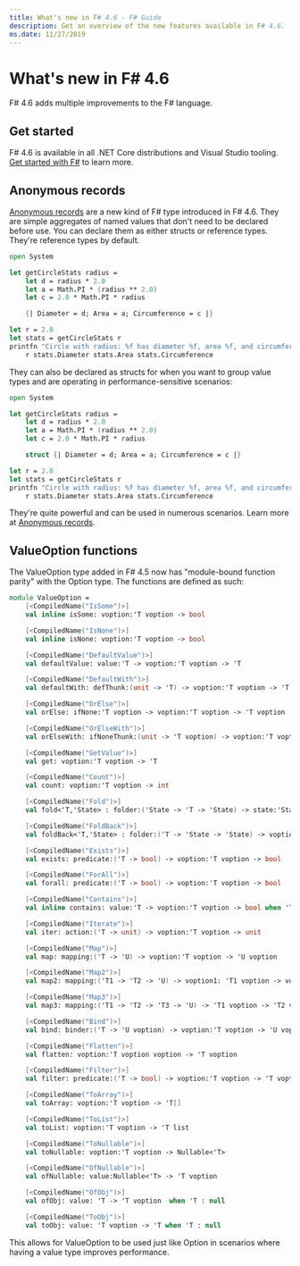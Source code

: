 ```yaml
---
title: What's new in F# 4.6 - F# Guide
description: Get an overview of the new features available in F# 4.6.
ms.date: 11/27/2019
---
```

# What's new in F# 4.6

F# 4.6 adds multiple improvements to the F# language.

## Get started

F# 4.6 is available in all .NET Core distributions and Visual Studio tooling. [Get started with F#](../get-started/index.md) to learn more.

## Anonymous records

[Anonymous records](../language-reference/anonymous-records) are a new kind of F# type introduced in F# 4.6. They are simple aggregates of named values that don't need to be declared before use. You can declare them as either structs or reference types. They're reference types by default.

```fsharp
open System

let getCircleStats radius =
    let d = radius * 2.0
    let a = Math.PI * (radius ** 2.0)
    let c = 2.0 * Math.PI * radius

    {| Diameter = d; Area = a; Circumference = c |}

let r = 2.0
let stats = getCircleStats r
printfn "Circle with radius: %f has diameter %f, area %f, and circumference %f"
    r stats.Diameter stats.Area stats.Circumference
```

They can also be declared as structs for when you want to group value types and are operating in performance-sensitive scenarios:

```fsharp
open System

let getCircleStats radius =
    let d = radius * 2.0
    let a = Math.PI * (radius ** 2.0)
    let c = 2.0 * Math.PI * radius

    struct {| Diameter = d; Area = a; Circumference = c |}

let r = 2.0
let stats = getCircleStats r
printfn "Circle with radius: %f has diameter %f, area %f, and circumference %f"
    r stats.Diameter stats.Area stats.Circumference
```

They're quite powerful and can be used in numerous scenarios. Learn more at [Anonymous records](../language-reference/anonymous-records).

## ValueOption functions

The ValueOption type added in F# 4.5 now has "module-bound function parity" with the Option type. The functions are defined as such:

```fsharp
module ValueOption =
    [<CompiledName("IsSome")>]
    val inline isSome: voption:'T voption -> bool

    [<CompiledName("IsNone")>]
    val inline isNone: voption:'T voption -> bool

    [<CompiledName("DefaultValue")>]
    val defaultValue: value:'T -> voption:'T voption -> 'T

    [<CompiledName("DefaultWith")>]
    val defaultWith: defThunk:(unit -> 'T) -> voption:'T voption -> 'T

    [<CompiledName("OrElse")>]
    val orElse: ifNone:'T voption -> voption:'T voption -> 'T voption

    [<CompiledName("OrElseWith")>]
    val orElseWith: ifNoneThunk:(unit -> 'T voption) -> voption:'T voption -> 'T voption

    [<CompiledName("GetValue")>]
    val get: voption:'T voption -> 'T

    [<CompiledName("Count")>]
    val count: voption:'T voption -> int

    [<CompiledName("Fold")>]
    val fold<'T,'State> : folder:('State -> 'T -> 'State) -> state:'State -> voption:'T voption -> 'State

    [<CompiledName("FoldBack")>]
    val foldBack<'T,'State> : folder:('T -> 'State -> 'State) -> voption:'T voption -> state:'State -> 'State

    [<CompiledName("Exists")>]
    val exists: predicate:('T -> bool) -> voption:'T voption -> bool

    [<CompiledName("ForAll")>]
    val forall: predicate:('T -> bool) -> voption:'T voption -> bool

    [<CompiledName("Contains")>]
    val inline contains: value:'T -> voption:'T voption -> bool when 'T : equality

    [<CompiledName("Iterate")>]
    val iter: action:('T -> unit) -> voption:'T voption -> unit

    [<CompiledName("Map")>]
    val map: mapping:('T -> 'U) -> voption:'T voption -> 'U voption

    [<CompiledName("Map2")>]
    val map2: mapping:('T1 -> 'T2 -> 'U) -> voption1: 'T1 voption -> voption2: 'T2 voption -> 'U voption

    [<CompiledName("Map3")>]
    val map3: mapping:('T1 -> 'T2 -> 'T3 -> 'U) -> 'T1 voption -> 'T2 voption -> 'T3 voption -> 'U voption

    [<CompiledName("Bind")>]
    val bind: binder:('T -> 'U voption) -> voption:'T voption -> 'U voption

    [<CompiledName("Flatten")>]
    val flatten: voption:'T voption voption -> 'T voption

    [<CompiledName("Filter")>]
    val filter: predicate:('T -> bool) -> voption:'T voption -> 'T voption

    [<CompiledName("ToArray")>]
    val toArray: voption:'T voption -> 'T[]

    [<CompiledName("ToList")>]
    val toList: voption:'T voption -> 'T list

    [<CompiledName("ToNullable")>]
    val toNullable: voption:'T voption -> Nullable<'T>

    [<CompiledName("OfNullable")>]
    val ofNullable: value:Nullable<'T> -> 'T voption

    [<CompiledName("OfObj")>]
    val ofObj: value: 'T -> 'T voption  when 'T : null

    [<CompiledName("ToObj")>]
    val toObj: value: 'T voption -> 'T when 'T : null
```

This allows for ValueOption to be used just like Option in scenarios where having a value type improves performance.
